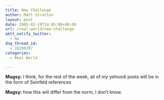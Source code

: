 ```yaml
---
title: New Challenge
author: Matt Stratton
layout: post
date: 2005-02-19T14:05:00+00:00
url: /real-world/new-challenge
aktt_notify_twitter:
  - no
dsq_thread_id:
  - 28200787
categories:
  - Real World

---
```

**Mugsy:** I think, for the rest of the week, all of my yehoodi posts will be in the form of Seinfeld references
  
**Mugsy:** how this will differ from the norm, I don&#8217;t know.